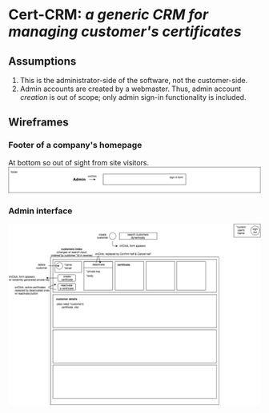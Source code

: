 # Cert-CRM: _a generic CRM for managing customer's certificates_

## Assumptions

1. This is the administrator-side of the software, not the customer-side.
2. Admin accounts are created by a webmaster. Thus, admin account _creation_ is out of scope; only admin sign-in functionality is included.

## Wireframes

### Footer of a company's homepage
At bottom so out of sight from site visitors.
![homepage](https://github.com/English3000/cert-CRM/blob/master/HomePage.png)

### Admin interface
![customersIndexPage](https://github.com/English3000/cert-CRM/blob/master/CustomersIndexPage.png)
